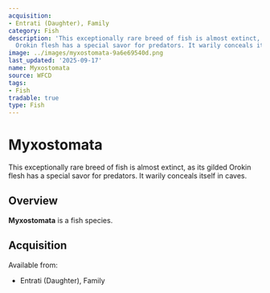 ```yaml
---
acquisition:
- Entrati (Daughter), Family
category: Fish
description: 'This exceptionally rare breed of fish is almost extinct, as its gilded
  Orokin flesh has a special savor for predators. It warily conceals itself in caves. '
image: ../images/myxostomata-9a6e69540d.png
last_updated: '2025-09-17'
name: Myxostomata
source: WFCD
tags:
- Fish
tradable: true
type: Fish
---
```


# Myxostomata

This exceptionally rare breed of fish is almost extinct, as its gilded Orokin flesh has a special savor for predators. It warily conceals itself in caves. 

## Overview

**Myxostomata** is a fish species.

## Acquisition

Available from:
- Entrati (Daughter), Family


